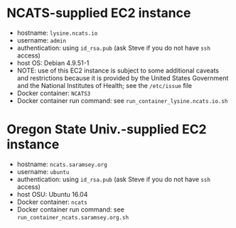 # NCATS-supplied EC2 instance

- hostname: `lysine.ncats.io`
- username: `admin`
- authentication: using `id_rsa.pub` (ask Steve if you do not have `ssh` access)
- host OS: Debian 4.9.51-1
- NOTE: use of this EC2 instance is subject to some additional caveats and
restrictions because it is provided by the United States Government and the
National Institutes of Health; see the `/etc/issue` file
- Docker container: `NCATS3`
- Docker container run command: see `run_container_lysine.ncats.io.sh`

# Oregon State Univ.-supplied EC2 instance

- hostname: `ncats.saramsey.org`
- username: `ubuntu`
- authentication: using `id_rsa.pub`  (ask Steve if you do not have `ssh` access)
- host OSU: Ubuntu 16.04
- Docker container: `ncats`
- Docker container run command: see `run_container_ncats.saramsey.org.sh`

